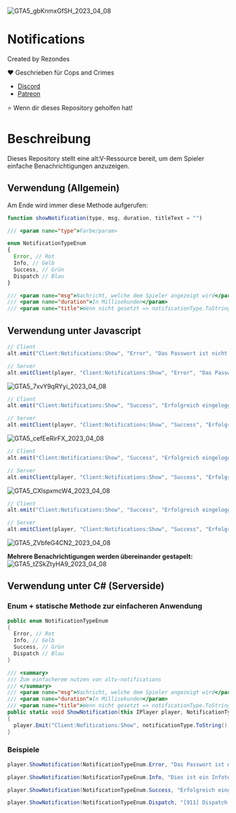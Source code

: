 ![GTA5_gbKnmxGfSH_2023_04_08](https://user-images.githubusercontent.com/53814896/230731764-20ba2e7d-3b6e-4951-aaca-16d93dfe5f8e.jpg)

# Notifications

Created by Rezondes

❤️ Geschrieben für Cops and Crimes <br>
- [Discord](http://discord.copsandcrimes.de/) <br>
- [Patreon](http://patreon.copsandcrimes.de/) <br>

⭐ Wenn dir dieses Repository geholfen hat!

# Beschreibung
Dieses Repository stellt eine alt:V-Ressource bereit, um dem Spieler einfache Benachrichtigungen anzuzeigen. <br>

## Verwendung (Allgemein)
Am Ende wird immer diese Methode aufgerufen:
```javascript
function showNotification(type, msg, duration, titleText = "")
```

```C#
/// <param name="type">Farbe/param>
```
```javascript
enum NotificationTypeEnum 
{
  Error, // Rot
  Info, // Gelb
  Success, // Grün 
  Dispatch // Blau 
} 
```
```C#
/// <param name="msg">Nachricht, welche dem Spieler angezeigt wird</param>
/// <param name="duration">In Millisekunden</param>
/// <param name="title">Wenn nicht gesetzt => notificationType.ToString()</param>
```

## Verwendung unter Javascript
```javascript
// Client
alt.emit("Client:Notifications:Show", "Error", "Das Passwort ist nicht korrekt!", 5000);

// Server
alt.emitClient(player, "Client:Notifications:Show", "Error", "Das Passwort ist nicht korrekt!", 5000);
```
![GTA5_7xvY9qRYyi_2023_04_08](https://user-images.githubusercontent.com/53814896/230731682-c2bd230d-05ea-47fb-b715-21db4206ae4c.png)

```javascript
// Client
alt.emit("Client:Notifications:Show", "Success", "Erfolgreich eingeloggt!", 2500, "Login")

// Server
alt.emitClient(player, "Client:Notifications:Show", "Success", "Erfolgreich eingeloggt!", 2500, "Login");
```
![GTA5_cefEeRirFX_2023_04_08](https://user-images.githubusercontent.com/53814896/230731705-87b48d82-f948-4f2d-9d98-ee8b09bfd0ab.png)

```javascript
// Client
alt.emit("Client:Notifications:Show", "Success", "Erfolgreich eingeloggt!", 2500, "Login")

// Server
alt.emitClient(player, "Client:Notifications:Show", "Success", "Erfolgreich eingeloggt!", 2500, "Login");
```
![GTA5_CXlspxmcW4_2023_04_08](https://user-images.githubusercontent.com/53814896/230731710-fcf8405a-63b0-4d60-893d-139a204276ba.png)

```javascript
// Client
alt.emit("Client:Notifications:Show", "Success", "Erfolgreich eingeloggt!", 2500, "Login")

// Server
alt.emitClient(player, "Client:Notifications:Show", "Success", "Erfolgreich eingeloggt!", 2500, "Login");
```
![GTA5_ZVbfeG4CN2_2023_04_08](https://user-images.githubusercontent.com/53814896/230731723-d1bd6ded-3686-47bd-b887-3d8cf1993d80.png)

**Mehrere Benachrichtigungen werden übereinander gestapelt:**<br>
![GTA5_tZSkZtyHA9_2023_04_08](https://user-images.githubusercontent.com/53814896/230731741-d5396bca-face-49be-b814-bc074a3aa8cc.png)

## Verwendung unter C# (Serverside)

### Enum + statische Methode zur einfacheren Anwendung
```C#
public enum NotificationTypeEnum
{
  Error, // Rot
  Info, // Gelb
  Success, // Grün
  Dispatch // Blau
}

/// <summary>
/// Zum einfacherem nutzen von altv-notifications
/// </summary>
/// <param name="msg">Nachricht, welche dem Spieler angezeigt wird</param>
/// <param name="duration">In Millisekunden</param>
/// <param name="title">Wenn nicht gesetzt => notificationType.ToString()</param>
public static void ShowNotification(this IPlayer player, NotificationTypeEnum notificationType, string msg, int duration, string title = "")
{
  player.Emit("Client:Nofitications:Show", notificationType.ToString(), msg, duration, title);
}
```

### Beispiele
```C#
player.ShowNotification(NotificationTypeEnum.Error, "Das Passwort ist nicht korrekt!", 5000);
```
```C#
player.ShowNotification(NotificationTypeEnum.Info, "Dies ist ein Infotext!", 5000, "TestTitel");
```
```C#
player.ShowNotification(NotificationTypeEnum.Success, "Erfolgreich eingeloggt!", 2500, "Login");
```
```C#
player.ShowNotification(NotificationTypeEnum.Dispatch, "[911] Dispatch - Dispatchtext über einen flüchtigen Verbrecher!", 7500);
```
